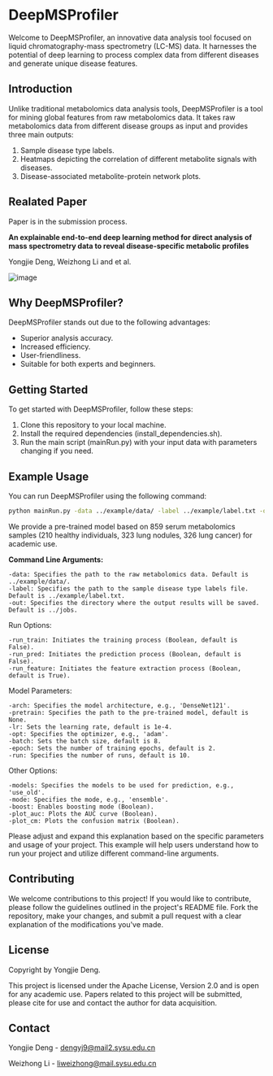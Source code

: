 
# DeepMSProfiler

Welcome to DeepMSProfiler, an innovative data analysis tool focused on liquid chromatography-mass spectrometry (LC-MS) data. It harnesses the potential of deep learning to process complex data from different diseases and generate unique disease features.

## Introduction

Unlike traditional metabolomics data analysis tools, DeepMSProfiler is a tool for mining global features from raw metabolomics data. It takes raw metabolomics data from different disease groups as input and provides three main outputs:
1. Sample disease type labels.
2. Heatmaps depicting the correlation of different metabolite signals with diseases.
3. Disease-associated metabolite-protein network plots.

## Realated Paper

Paper is in the submission process.

**An explainable end-to-end deep learning method for direct analysis of mass spectrometry data to reveal disease-specific metabolic profiles**

Yongjie Deng, Weizhong Li and et al.

![image](https://github.com/yjdeng9/DeepMSProfiler/assets/130525414/1ce3d2e8-60eb-40bf-afa8-ffb5dddb6b25)



## Why DeepMSProfiler?

DeepMSProfiler stands out due to the following advantages:
- Superior analysis accuracy.
- Increased efficiency.
- User-friendliness.
- Suitable for both experts and beginners.

## Getting Started

To get started with DeepMSProfiler, follow these steps:
1. Clone this repository to your local machine.
2. Install the required dependencies (install_dependencies.sh).
3. Run the main script (mainRun.py) with your input data with parameters changing if you need.

## Example Usage

You can run DeepMSProfiler using the following command:

```bash
python mainRun.py -data ../example/data/ -label ../example/label.txt -out ../jobs -run_train -run_pred -run_feature
```
We provide a pre-trained model based on 859 serum metabolomics samples (210 healthy individuals, 323 lung nodules, 326 lung cancer) for academic use.

**Command Line Arguments:**

    -data: Specifies the path to the raw metabolomics data. Default is ../example/data/.
    -label: Specifies the path to the sample disease type labels file. Default is ../example/label.txt.
    -out: Specifies the directory where the output results will be saved. Default is ../jobs.

Run Options:

    -run_train: Initiates the training process (Boolean, default is False).
    -run_pred: Initiates the prediction process (Boolean, default is False).
    -run_feature: Initiates the feature extraction process (Boolean, default is True).

Model Parameters:

    -arch: Specifies the model architecture, e.g., 'DenseNet121'.
    -pretrain: Specifies the path to the pre-trained model, default is None.
    -lr: Sets the learning rate, default is 1e-4.
    -opt: Specifies the optimizer, e.g., 'adam'.
    -batch: Sets the batch size, default is 8.
    -epoch: Sets the number of training epochs, default is 2.
    -run: Specifies the number of runs, default is 10.

Other Options:

    -models: Specifies the models to be used for prediction, e.g., 'use_old'.
    -mode: Specifies the mode, e.g., 'ensemble'.
    -boost: Enables boosting mode (Boolean).
    -plot_auc: Plots the AUC curve (Boolean).
    -plot_cm: Plots the confusion matrix (Boolean).

Please adjust and expand this explanation based on the specific parameters and usage of your project. This example will help users understand how to run your project and utilize different command-line arguments.

## Contributing

We welcome contributions to this project! If you would like to contribute, please follow the guidelines outlined in the project's README file. Fork the repository, make your changes, and submit a pull request with a clear explanation of the modifications you've made.


## License

Copyright by Yongjie Deng. 

This project is licensed under the Apache License, Version 2.0 and is open for any academic use. Papers related to this project will be submitted, please cite for use and contact the author for data acquisition.

## Contact

Yongjie Deng - dengyj9@mail2.sysu.edu.cn

Weizhong Li - liweizhong@mail.sysu.edu.cn


